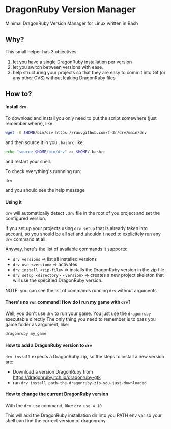 # DragonRuby Version Manager

Minimal DragonRuby Version Manager for Linux written in Bash

## Why?

This small helper has 3 objectives:

1) let you have a single DragonRuby installation per version
2) let you switch between versions with ease.
3) help structuring your projects so that they are easy to commit into Git (or any other CVS) without leaking DragonRuby files

## How to?

#### Install `drv`

To download and install you only need to put the script somewhere (just remember where), like:

```bash
wget -O $HOME/bin/drv https://raw.github.com/f-3r/drv/main/drv
```
and then source it in you `.bashrc` like:

```bash
echo "source $HOME/bin/drv" >> $HOME/.bashrc
```
and restart your shell.

To check everything's runnning run:

```
drv
```

and you should see the help message

#### Using it

`drv` will automatically detect `.drv` file in the root of you project and set the configured version.

If you set up your projects using `drv setup` that is already taken into account,
so you should be all set and shouldn't need to explicitely run any `drv` command at all

Anyway, here's the list of available commands it supports:

* `drv versions` => list all installed versions
* `drv use <version>` => activates <version>
* `drv install <zip-file>` => installs the DragonRuby version in the zip file
* `drv setup <directory> <version>` => creates a new project skeleton that will use the specified DragonRuby version.

NOTE: you can see the list of commands running `drv` without arguments

#### There's no `run` command! How do I run my game with `drv`?

Well, you don't use `drv` to run your game. You just use the `dragonruby` executable directly
The only thing you need to remember is to pass you game folder as argument, like:

```bash
dragonruby my_game
```

#### How to add a DragonRuby version to `drv`

`drv install` expects a DragonRuby zip, so the steps to install a new version are:

* Download a version DragonRuby from https://dragonruby.itch.io/dragonruby-gtk
* run `drv install path-the-dragonruby-zip-you-just-downloaded`


#### How to change the current DragonRuby version

With the `drv use` command, like: `drv use 4.10`

This will add the DragonRuby installation dir into you PATH env var so your shell can find the correct version of dragonruby.
